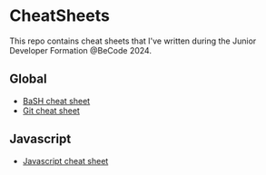 # CheatSheets

This repo contains cheat sheets that I've written during the Junior Developer Formation @BeCode 2024.

## Global

- [BaSH cheat sheet](global/bash.md)
- [Git cheat sheet](global/git.md)

## Javascript

- [Javascript cheat sheet](js/js.md)
